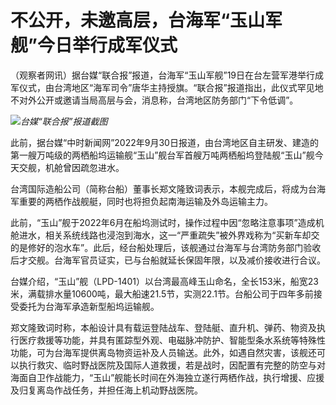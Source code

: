 

# 不公开，未邀高层，台海军“玉山军舰”今日举行成军仪式

（观察者网讯）据台媒“联合报”报道，台海军“玉山军舰”19日在台左营军港举行成军仪式，由台湾地区“海军司令”唐华主持授旗。“联合报”报道指出，此仪式罕见地不对外公开或邀请当局高层与会，消息称，台湾地区防务部门“下令低调”。

![](https://inews.gtimg.com/newsapp_bt/0/15807377298/1000)_台媒“联合报”报道截图_

此前，据台媒“中时新闻网”2022年9月30日报道，由台湾地区自主研发、建造的第一艘万吨级的两栖船坞运输舰“玉山”舰台军首艘万吨两栖船坞登陆舰“玉山”舰今天交舰，机舱曾因疏忽进水。

台湾国际造船公司（简称台船）董事长郑文隆致词表示，本舰完成后，将成为台海军重要的两栖作战舰艇，同时也将担负起南海运输及外岛运输主力。

此前，“玉山”舰于2022年6月在船坞测试时，操作过程中因“忽略注意事项”造成机舱进水，相关系统线路也浸泡到海水，这一“严重疏失”被外界戏称为“买新车却交的是修好的泡水车”。此后，经台船处理后，该舰通过台海军与台湾防务部门验收后才交舰。台海军官员证实，已与台船就延长保固年限，以及减价接收进行合议。

台媒介绍，“玉山”舰（LPD-1401）以台湾最高峰玉山命名，全长153米，船宽23米，满载排水量10600吨，最大船速21.5节，实测22.1节。台船公司于四年多前接受委托为台海军承造新型船坞运输舰。

郑文隆致词时称，本船设计具有载运登陆战车、登陆艇、直升机、弹药、物资及执行医疗救援等功能，并具有匿踪型外观、电磁脉冲防护、智能型条水系统等特殊性功能，可为台海军提供离岛物资运补及人员输送。此外，如遇自然灾害，该舰还可以执行救灾、临时野战医院及国际人道救援，若是战时，因配置有完整的防空与对海面自卫作战能力，“玉山”舰能长时间在外海独立遂行两栖作战，执行增援、应援及归复离岛作战任务，并担任海上机动野战医院。

